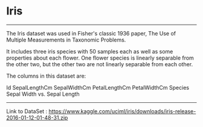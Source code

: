 # Iris

---

The Iris dataset was used in Fisher's classic 1936 paper, The Use of Multiple Measurements in Taxonomic Problems.

It includes three iris species with 50 samples each as well as some properties about each flower. One flower species is linearly separable from the other two, but the other two are not linearly separable from each other.

The columns in this dataset are:

Id
SepalLengthCm
SepalWidthCm
PetalLengthCm
PetalWidthCm
Species
Sepal Width vs. Sepal Length


---

Link to DataSet : https://www.kaggle.com/uciml/iris/downloads/iris-release-2016-01-12-01-48-31.zip
